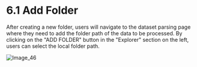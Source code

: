 # 6.1 Add Folder

After creating a new folder, users will navigate to the dataset parsing page where they need to add the folder path of the data to be processed. By clicking on the "ADD FOLDER" button in the "Explorer" section on the left, users can select the local folder path.

![Image_46](../../../images/image_46.png)

